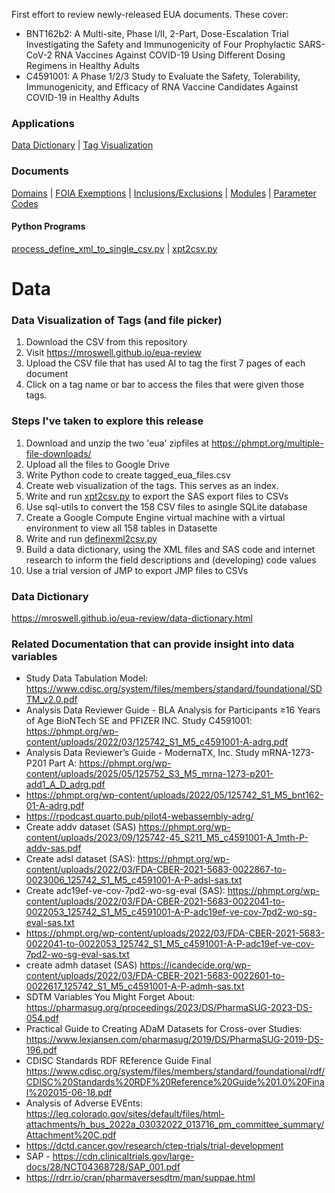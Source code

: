First effort to review newly-released EUA documents. 
These cover:
- BNT162b2: A Multi-site, Phase I/II, 2-Part, Dose-Escalation Trial Investigating the Safety and Immunogenicity of Four Prophylactic SARS-CoV-2 RNA Vaccines Against COVID-19 Using Different Dosing Regimens in Healthy Adults
- C4591001: A Phase 1/2/3 Study to Evaluate the Safety, Tolerability, Immunogenicity, and Efficacy of RNA Vaccine Candidates Against COVID-19 in Healthy Adults


### Applications
[Data Dictionary](data-dictionary.html) | [Tag Visualization](index.html)

### Documents 
[Domains](domains.txt) | [FOIA Exemptions](FOIA-exemptions.md) | [Inclusions/Exclusions](documentation/inclusion-exclusion.txt) | [Modules](modules.md) | [Parameter Codes](documentation-paramcd.md)

#### Python Programs
[process_define_xml_to_single_csv.py](process_define_xml_to_single_csv.py) | [xpt2csv.py](xpt2csv.py)

# Data

### Data Visualization of Tags (and file picker)
1. Download the CSV from this repository
2. Visit https://mroswell.github.io/eua-review
3. Upload the CSV file that has used AI to tag the first 7 pages of each document
4. Click on a tag name or bar to access the files that were given those tags.

### Steps I've taken to explore this release
1. Download and unzip the two 'eua' zipfiles at https://phmpt.org/multiple-file-downloads/
2. Upload all the files to Google Drive
4. Write Python code to create tagged_eua_files.csv
5. Create web visualization of the tags. This serves as an index.
6. Write and run [xpt2csv.py](xpt2csv.py) to export the SAS export files to CSVs
7. Use sql-utils to convert the 158 CSV files to asingle SQLite database
8. Create a Google Compute Engine virtual machine with a virtual environment to view all 158 tables in Datasette
9. Write and run [definexml2csv.py](definexml2csv.py)
10. Build a data dictionary, using the XML files and SAS code and internet research to inform the field descriptions and (developing) code values
11. Use a trial version of JMP to export JMP files to CSVs

### Data Dictionary

https://mroswell.github.io/eua-review/data-dictionary.html

### Related Documentation that can provide insight into data variables
- Study Data Tabulation Model: https://www.cdisc.org/system/files/members/standard/foundational/SDTM_v2.0.pdf
- Analysis Data Reviewer Guide - BLA Analysis for Participants ≥16 Years of Age BioNTech SE and PFIZER INC.
Study C4591001: https://phmpt.org/wp-content/uploads/2022/03/125742_S1_M5_c4591001-A-adrg.pdf
- Analysis Data Reviewer’s Guide - ModernaTX, Inc. Study mRNA-1273-P201 Part A: https://phmpt.org/wp-content/uploads/2025/05/125752_S3_M5_mrna-1273-p201-add1_A_D_adrg.pdf
- https://phmpt.org/wp-content/uploads/2022/05/125742_S1_M5_bnt162-01-A-adrg.pdf
- https://rpodcast.quarto.pub/pilot4-webassembly-adrg/
- Create addv dataset (SAS) https://phmpt.org/wp-content/uploads/2023/09/125742-45_S211_M5_c4591001-A_1mth-P-addv-sas.pdf
- Create adsl dataset (SAS): https://phmpt.org/wp-content/uploads/2022/03/FDA-CBER-2021-5683-0022867-to-0023006_125742_S1_M5_c4591001-A-P-adsl-sas.txt
- Create adc19ef-ve-cov-7pd2-wo-sg-eval (SAS): https://phmpt.org/wp-content/uploads/2022/03/FDA-CBER-2021-5683-0022041-to-0022053_125742_S1_M5_c4591001-A-P-adc19ef-ve-cov-7pd2-wo-sg-eval-sas.txt
- https://phmpt.org/wp-content/uploads/2022/03/FDA-CBER-2021-5683-0022041-to-0022053_125742_S1_M5_c4591001-A-P-adc19ef-ve-cov-7pd2-wo-sg-eval-sas.txt
- create admh dataset (SAS) https://icandecide.org/wp-content/uploads/2022/03/FDA-CBER-2021-5683-0022601-to-0022617_125742_S1_M5_c4591001-A-P-admh-sas.txt
- SDTM Variables You Might Forget About: https://pharmasug.org/proceedings/2023/DS/PharmaSUG-2023-DS-054.pdf
- Practical Guide to Creating ADaM Datasets for Cross-over Studies: https://www.lexjansen.com/pharmasug/2019/DS/PharmaSUG-2019-DS-196.pdf
- CDISC Standards RDF REference Guide Final https://www.cdisc.org/system/files/members/standard/foundational/rdf/CDISC%20Standards%20RDF%20Reference%20Guide%201.0%20Final%202015-06-18.pdf
- Analysis of Adverse EVEnts: https://leg.colorado.gov/sites/default/files/html-attachments/h_bus_2022a_03032022_013716_pm_committee_summary/Attachment%20C.pdf
- https://dctd.cancer.gov/research/ctep-trials/trial-development
- SAP - https://cdn.clinicaltrials.gov/large-docs/28/NCT04368728/SAP_001.pdf
- https://rdrr.io/cran/pharmaversesdtm/man/suppae.html



